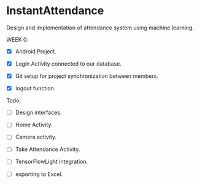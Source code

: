 # InstantAttendance
Design and implementation of attendance system using machine learning.


WEEK 0:
- [x] Android Project.
- [x] Login Activity connected to our database.
- [x] Git setup for project synchronization between members.
- [x] logout function.


Todo:
- [ ] Design interfaces.
- [ ] Home Activity.
- [ ] Camera activity.
- [ ] Take Attendance Activity.
- [ ] TensorFlowLight integration.
- [ ] exporting to Excel.



